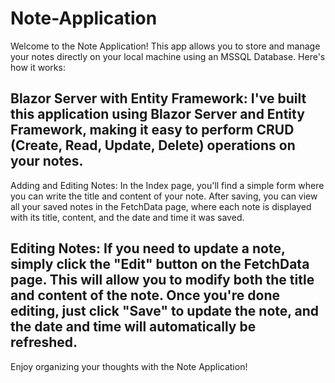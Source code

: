 # Note-Application

Welcome to the Note Application! This app allows you to store and manage your notes directly on your local machine using an MSSQL Database. Here's how it works:

## Blazor Server with Entity Framework: I've built this application using Blazor Server and Entity Framework, making it easy to perform CRUD (Create, Read, Update, Delete) operations on your notes.

Adding and Editing Notes: In the Index page, you'll find a simple form where you can write the title and content of your note. After saving, you can view all your saved notes in the FetchData page, where each note is displayed with its title, content, and the date and time it was saved.

## Editing Notes: If you need to update a note, simply click the "Edit" button on the FetchData page. This will allow you to modify both the title and content of the note. Once you're done editing, just click "Save" to update the note, and the date and time will automatically be refreshed.

Enjoy organizing your thoughts with the Note Application!
